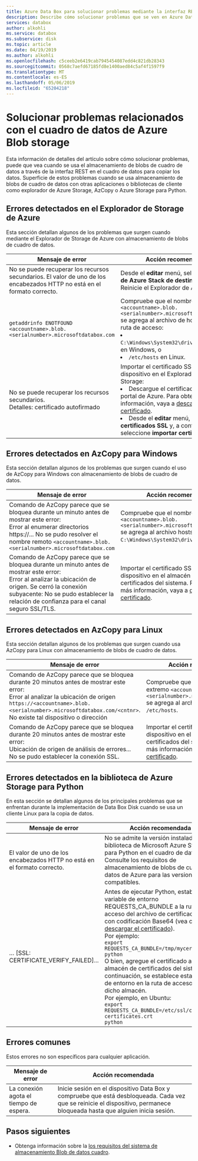 ```yaml
---
title: Azure Data Box para solucionar problemas mediante la interfaz REST | Microsoft Docs
description: Describe cómo solucionar problemas que se ven en Azure Data Box se copia de datos a través de la interfaz REST.
services: databox
author: alkohli
ms.service: databox
ms.subservice: disk
ms.topic: article
ms.date: 04/19/2019
ms.author: alkohli
ms.openlocfilehash: c5ceeb2e6419cab7945454087edd4c821db28343
ms.sourcegitcommit: 0568c7aefd67185fd8e1400aed84c5af4f1597f9
ms.translationtype: MT
ms.contentlocale: es-ES
ms.lasthandoff: 05/06/2019
ms.locfileid: "65204218"
---
```

# <a name="troubleshoot-issues-related-to-azure-data-box-blob-storage"></a>Solucionar problemas relacionados con el cuadro de datos de Azure Blob storage

Esta información de detalles del artículo sobre cómo solucionar problemas, puede que vea cuando se usa el almacenamiento de blobs de cuadro de datos a través de la interfaz REST en el cuadro de datos para copiar los datos. Superficie de estos problemas cuando se usa almacenamiento de blobs de cuadro de datos con otras aplicaciones o bibliotecas de cliente como explorador de Azure Storage, AzCopy o Azure Storage para Python.

## <a name="errors-seen-in-azure-storage-explorer"></a>Errores detectados en el Explorador de Storage de Azure

Esta sección detallan algunos de los problemas que surgen cuando mediante el Explorador de Storage de Azure con almacenamiento de blobs de cuadro de datos.

|Mensaje de error  |Acción recomendada |
|---------|---------|
|No se puede recuperar los recursos secundarios. El valor de uno de los encabezados HTTP no está en el formato correcto.|Desde el **editar** menú, seleccione **API de Azure Stack de destino**. <br>Reinicie el Explorador de Azure Storage.|
|`getaddrinfo ENOTFOUND <accountname>.blob.<serialnumber>.microsoftdatabox.com` |Compruebe que el nombre del extremo `<accountname>.blob.<serialnumber>.microsoftdatabox.com` se agrega al archivo de hosts en esta ruta de acceso: <li>`C:\Windows\System32\drivers\etc\hosts` en Windows, o </li><li> `/etc/hosts` en Linux.</li>|
|No se puede recuperar los recursos secundarios. <br>Detalles: certificado autofirmado |Importar el certificado SSL para el dispositivo en el Explorador de Azure Storage: <li>Descargue el certificado desde el portal de Azure. Para obtener más información, vaya a [descargar el certificado](data-box-deploy-copy-data-via-rest.md#download-certificate).</li><li>Desde el **editar** menú, seleccione **certificados SSL** y, a continuación, seleccione **importar certificados**.</li>|

## <a name="errors-seen-in-azcopy-for-windows"></a>Errores detectados en AzCopy para Windows

Esta sección detallan algunos de los problemas que surgen cuando el uso de AzCopy para Windows con almacenamiento de blobs de cuadro de datos.

|Mensaje de error  |Acción recomendada |
|---------|---------|
|Comando de AzCopy parece que se bloquea durante un minuto antes de mostrar este error: <br>Error al enumerar directorios https://... No se pudo resolver el nombre remoto `<accountname>.blob.<serialnumber>.microsoftdatabox.com`|Compruebe que el nombre del extremo `<accountname>.blob.<serialnumber>.microsoftdatabox.com` se agrega al archivo hosts en: `C:\Windows\System32\drivers\etc\hosts`.|
|Comando de AzCopy parece que se bloquea durante un minuto antes de mostrar este error: <br>Error al analizar la ubicación de origen. Se cerró la conexión subyacente: No se pudo establecer la relación de confianza para el canal seguro SSL/TLS.|Importar el certificado SSL para el dispositivo en el almacén de certificados del sistema. Para obtener más información, vaya a [descargar el certificado](data-box-deploy-copy-data-via-rest.md#download-certificate).|


## <a name="errors-seen-in-azcopy-for-linux"></a>Errores detectados en AzCopy para Linux

Esta sección detallan algunos de los problemas que surgen cuando usa AzCopy para Linux con almacenamiento de blobs de cuadro de datos.

|Mensaje de error  |Acción recomendada |
|---------|---------|
|Comando de AzCopy parece que se bloquea durante 20 minutos antes de mostrar este error: <br>Error al analizar la ubicación de origen `https://<accountname>.blob.<serialnumber>.microsoftdatabox.com/<cntnr>`. No existe tal dispositivo o dirección|Compruebe que el nombre del extremo `<accountname>.blob.<serialnumber>.microsoftdatabox.com` se agrega al archivo hosts en: `/etc/hosts`.|
|Comando de AzCopy parece que se bloquea durante 20 minutos antes de mostrar este error: <br>Ubicación de origen de análisis de errores... No se pudo establecer la conexión SSL.|Importar el certificado SSL para el dispositivo en el almacén de certificados del sistema. Para obtener más información, vaya a [descargar el certificado](data-box-deploy-copy-data-via-rest.md#download-certificate).|

## <a name="errors-seen-in-azure-storage-library-for-python"></a>Errores detectados en la biblioteca de Azure Storage para Python

En esta sección se detallan algunos de los principales problemas que se enfrentan durante la implementación de Data Box Disk cuando se usa un cliente Linux para la copia de datos.

|Mensaje de error  |Acción recomendada |
|---------|---------|
|El valor de uno de los encabezados HTTP no está en el formato correcto. |No se admite la versión instalada de la biblioteca de Microsoft Azure Storage para Python en el cuadro de datos. Consulte los requisitos de almacenamiento de blobs de cuadro de datos de Azure para las versiones compatibles.|
|… [SSL: CERTIFICATE_VERIFY_FAILED]...|Antes de ejecutar Python, establezca la variable de entorno REQUESTS_CA_BUNDLE a la ruta de acceso del archivo de certificado SSL con codificación Base64 (vea cómo [descargar el certificado](data-box-deploy-copy-data-via-rest.md#download-certificate)). <br>Por ejemplo: <br>`export REQUESTS_CA_BUNDLE=/tmp/mycert.cer` <br>`python` <br>O bien, agregue el certificado al almacén de certificados del sistema y, a continuación, se establece esta variable de entorno en la ruta de acceso de dicho almacén. <br> Por ejemplo, en Ubuntu: <br>`export REQUESTS_CA_BUNDLE=/etc/ssl/certs/ca-certificates.crt` <br>`python`|


## <a name="common-errors"></a>Errores comunes

Estos errores no son específicos para cualquier aplicación.

|Mensaje de error  |Acción recomendada |
|---------|---------|
|La conexión agota el tiempo de espera. |Inicie sesión en el dispositivo Data Box y compruebe que está desbloqueada. Cada vez que se reinicie el dispositivo, permanece bloqueada hasta que alguien inicia sesión.|

## <a name="next-steps"></a>Pasos siguientes

- Obtenga información sobre la [los requisitos del sistema de almacenamiento Blob de datos cuadro](data-box-system-requirements-rest.md).

